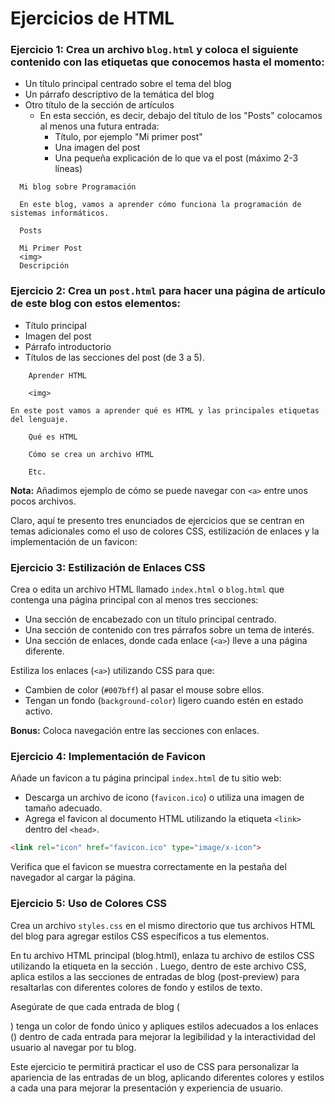 # Ejercicios de HTML

### Ejercicio 1: Crea un archivo `blog.html` y coloca el siguiente contenido con las etiquetas que conocemos hasta el momento:
  - Un título principal centrado sobre el tema del blog
  - Un párrafo descriptivo de la temática del blog
  - Otro título de la sección de artículos
    - En esta sección, es decir, debajo del título de los "Posts" colocamos al menos una futura entrada:
      - Título, por ejemplo "Mi primer post"
      - Una imagen del post
      - Una pequeña explicación de lo que va el post (máximo 2-3 líneas)

```
  Mi blog sobre Programación

  En este blog, vamos a aprender cómo funciona la programación de sistemas informáticos.

  Posts

  Mi Primer Post
  <img>
  Descripción

```

### Ejercicio 2: Crea un `post.html` para hacer una página de artículo de este blog con estos elementos:
  - Título principal
  - Imagen del post
  - Párrafo introductorio
  - Títulos de las secciones del post (de 3 a 5).

```
    Aprender HTML

    <img>
    
En este post vamos a aprender qué es HTML y las principales etiquetas del lenguaje.

    Qué es HTML

    Cómo se crea un archivo HTML

    Etc.

```

**Nota:** Añadimos ejemplo de cómo se puede navegar con `<a>` entre unos pocos archivos.

Claro, aquí te presento tres enunciados de ejercicios que se centran en temas adicionales como el uso de colores CSS, estilización de enlaces y la implementación de un favicon:

### Ejercicio 3: Estilización de Enlaces CSS

Crea o edita un archivo HTML llamado `index.html` o `blog.html` que contenga una página principal con al menos tres secciones:

- Una sección de encabezado con un título principal centrado.
- Una sección de contenido con tres párrafos sobre un tema de interés.
- Una sección de enlaces, donde cada enlace (`<a>`) lleve a una página diferente.

Estiliza los enlaces (`<a>`) utilizando CSS para que:
- Cambien de color (`#007bff`) al pasar el mouse sobre ellos.
- Tengan un fondo (`background-color`) ligero cuando estén en estado activo.

**Bonus:** Coloca navegación entre las secciones con enlaces.

### Ejercicio 4: Implementación de Favicon

Añade un favicon a tu página principal `index.html` de tu sitio web:
- Descarga un archivo de icono (`favicon.ico`) o utiliza una imagen de tamaño adecuado.
- Agrega el favicon al documento HTML utilizando la etiqueta `<link>` dentro del `<head>`.

```html
<link rel="icon" href="favicon.ico" type="image/x-icon">
```

Verifica que el favicon se muestra correctamente en la pestaña del navegador al cargar la página.

### Ejercicio 5: Uso de Colores CSS

Crea un archivo `styles.css` en el mismo directorio que tus archivos HTML del blog para agregar estilos CSS específicos a tus elementos.

En tu archivo HTML principal (blog.html), enlaza tu archivo de estilos CSS utilizando la etiqueta <link> en la sección <head>. Luego, dentro de este archivo CSS, aplica estilos a las secciones de entradas de blog (post-preview) para resaltarlas con diferentes colores de fondo y estilos de texto.

Asegúrate de que cada entrada de blog (<div class="post-preview">) tenga un color de fondo único y apliques estilos adecuados a los enlaces (<a>) dentro de cada entrada para mejorar la legibilidad y la interactividad del usuario al navegar por tu blog.

Este ejercicio te permitirá practicar el uso de CSS para personalizar la apariencia de las entradas de un blog, aplicando diferentes colores y estilos a cada una para mejorar la presentación y experiencia de usuario.